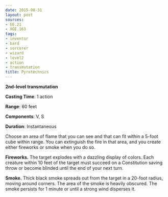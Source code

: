 ```yaml
---
date: 2015-08-31
layout: post
sources:
- EE.21
- XGE.163
tags:
- inventor
- bard
- sorcerer
- wizard
- level2
- action
- transmutation
title: Pyrotechnics
---
```


**2nd-level transmutation**

**Casting Time**: 1 action

**Range**: 60 feet

**Components**: V, S

**Duration**: Instantaneous

Choose an area of flame that you can see and that can fit within a 5-foot cube within range. You can extinguish the fire in that area, and you create either fireworks or smoke when you do so.

**Fireworks.** The target explodes with a dazzling display of colors. Each creature within 10 feet of the target must succeed on a Constitution saving throw or become blinded until the end of your next turn.

**Smoke.** Thick black smoke spreads out from the target in a 20-foot radius, moving around corners. The area of the smoke is heavily obscured. The smoke persists for 1 minute or until a strong wind disperses it.
